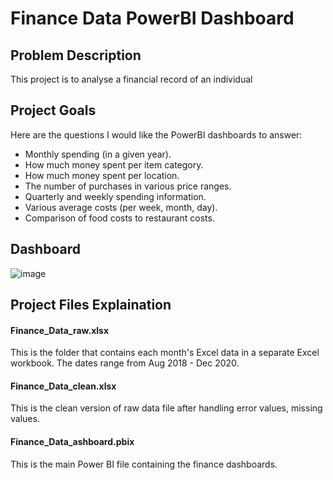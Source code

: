 # Finance Data PowerBI Dashboard

## Problem Description
This project is to analyse a financial record of an individual

## Project Goals
Here are the questions I would like the PowerBI dashboards to answer:
- Monthly spending (in a given year).
- How much money spent per item category.
- How much money spent per location.
- The number of purchases in various price ranges.
- Quarterly and weekly spending information.
- Various average costs (per week, month, day).
- Comparison of food costs to restaurant costs.

## Dashboard
![image](https://github.com/user-attachments/assets/473268d5-f5ce-47e7-b0c5-ec1a7bfb2fc2)


## Project Files Explaination
#### Finance_Data_raw.xlsx
This is the folder that contains each month's Excel data in a separate Excel workbook. The dates range from Aug 2018 - Dec 2020.

#### Finance_Data_clean.xlsx
This is the clean version of raw data file after handling error values, missing values.

#### Finance_Data_ashboard.pbix
This is the main Power BI file containing the finance dashboards.
